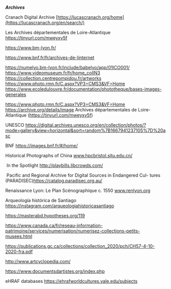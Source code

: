 ***Archives***

Cranach Digital Archive
[https://lucascranach.org/home](https://lucascranach.org/en/search/)

Les Archives départementales de Loire-Atlantique
https://tinyurl.com/mweyxy5f

https://www.bm-lyon.fr/

https://www.bnf.fr/fr/archives-de-linternet

https://numelyo.bm-lyon.fr/include/babelyo/app/01ICO001/
https://www.videomuseum.fr/fr/home_collN3
https://collection.centrepompidou.fr/artworks
https://www.photo.rmn.fr/C.aspx?VP3=CMS3&VF=Home
https://www.ecoledulouvre.fr/documentation/phototheque/bases-images-generales

https://www.photo.rmn.fr/C.aspx?VP3=CMS3&VF=Home
https://archive.org/details/image
Archives départementales de Loire-Atlantique (https://tinyurl.com/mweyxy5f)

UNESCO https://digital.archives.unesco.org/en/collection/photos/?mode=gallery&view=horizontal&sort=random%7B1667941237105%7D%20asc

BNF
https://images.bnf.fr/#/home/

Historical Photographs of China www.hpcbristol.sjtu.edu.cn/

 In the Spotlight http://playbills.libcrowds.com/

 Pacific and Regional Archive for Digital Sources in Endangered Cul- tures (PARADISEC)https://catalog.paradisec.org.au/

Renaissance Lyon: Le Plan Scénographique c. 1550 www.renlyon.org

Arqueología histórica de Santiago https://instagram.com/arqueologiahistoricasantiago

https://masterabd.hypotheses.org/119

https://www.canada.ca/fr/reseau-information-patrimoine/services/numerisation/numerisez-collections-petits-musees.html

https://publications.gc.ca/collections/collection_2020/pch/CH57-4-10-2020-fra.pdf

http://www.artcyclopedia.com/

https://www.documentsdartistes.org/index.php

eHRAF databases
https://ehrafworldcultures.yale.edu/subjects
